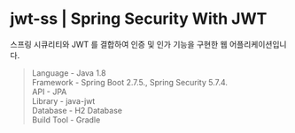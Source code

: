 # jwt-ss | Spring Security With JWT

스프링 시큐리티와 JWT 를 결합하여 인증 및 인가 기능을 구현한 웹 어플리케이션입니다.

> Language - Java 1.8  
> Framework - Spring Boot 2.7.5., Spring Security 5.7.4.  
> API - JPA  
> Library - java-jwt  
> Database - H2 Database  
> Build Tool - Gradle  
<br />

